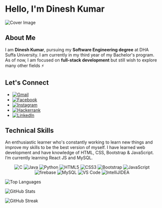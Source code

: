 # Hello, I'm Dinesh Kumar

![Cover Image](https://user-images.githubusercontent.com/52650290/164152607-6da6cff8-0c95-468d-ab39-80c775b23c2a.png)

## About Me
I am **Dinesh Kumar**, pursuing my **Software Engineering degree** at DHA Suffa University. I am currently in my third year of my Bachelor's program. As of now, I am focused on **full-stack development** but still wish to explore many other fields ⚡

## Let's Connect
- [![Gmail](https://img.icons8.com/plasticine/100/000000/gmail.png)](https://mail.google.com/mail/u/0/#inbox?compose=jrjtXSqLRGwLZsdhgWMJbDnMsXqtRPnQsDKZHQTfNHZrWPKhzVKkDzMLRPrGfWKvnvZmCxNw)
- [![Facebook](https://raw.githubusercontent.com/rahuldkjain/github-profile-readme-generator/master/src/images/icons/Social/facebook.svg)](https://www.facebook.com/rock.rajput.790/)
- [![Instagram](https://raw.githubusercontent.com/rahuldkjain/github-profile-readme-generator/master/src/images/icons/Social/instagram.svg)](https://instagram.com/rajput.v8)
- [![Hackerrank](https://raw.githubusercontent.com/rahuldkjain/github-profile-readme-generator/master/src/images/icons/Social/hackerrank.svg)](https://www.hackerrank.com/rajputdineshkum1)
- [![LinkedIn](https://raw.githubusercontent.com/rahuldkjain/github-profile-readme-generator/master/src/images/icons/Social/linked-in-alt.svg)](https://www.linkedin.com/in/d-kumar1)

## Technical Skills
An enthusiastic learner who's constantly working to learn new things and improve my skills to be the best version of myself. I have learned web development and have knowledge of HTML, CSS, Bootstrap & JavaScript. I’m currently learning React JS and MySQL.

<p align="center"> 
<img alt="C" src="https://img.shields.io/badge/c-%2300599C.svg?&style=for-the-badge&logo=c&logoColor=white" />
 <img alt="Java" src="https://img.shields.io/badge/java-%23ED8B00.svg?&style=for-the-badge&logo=java&logoColor=white" />
<img alt="Python" src="https://img.shields.io/badge/Python-3776AB?style=for-the-badge&logo=python&logoColor=white" />
<img alt="HTML5" src="https://img.shields.io/badge/html5-%23E34F26.svg?&style=for-the-badge&logo=html5&logoColor=white" />
 <img alt="CSS3" src="https://img.shields.io/badge/css3-%231572B6.svg?&style=for-the-badge&logo=css3&logoColor=white" />
 <img alt="Bootstrap" src="https://img.shields.io/badge/bootstrap-%23563D7C.svg?style=for-the-badge&logo=bootstrap&logoColor=white" />
 <img alt="JavaScript" src="https://img.shields.io/badge/javascript-%23323330.svg?&style=for-the-badge&logo=javascript&logoColor=%23F7DF1E" />
<img alt="firebase" src="https://img.shields.io/badge/firebase-ffca28?style=for-the-badge&logo=firebase&logoColor=black" />
<img alt="MySQL" src="https://img.shields.io/badge/MySQL-4479A1.svg?style=for-the-badge&logo=mysql&logoColor=white" />
<img alt="VS Code" src="https://img.shields.io/badge/Visual_Studio_Code-0078D4?style=for-the-badge&logo=visual%20studio%20code&logoColor=white" />
<img alt="IntelliJIDEA" src="https://img.shields.io/badge/IntelliJIDEA-000000.svg?style=for-the-badge&logo=intellij-idea&logoColor=white" />
</p>

![Top Languages](https://github-readme-stats.vercel.app/api/top-langs?username=kumardinesh21&show_icons=true&locale=en&layout=compact)

![GitHub Stats](https://github-readme-stats.vercel.app/api?username=kumardinesh21&show_icons=true&locale=en)

![GitHub Streak](https://github-readme-streak-stats.herokuapp.com/?user=kumardinesh21)



